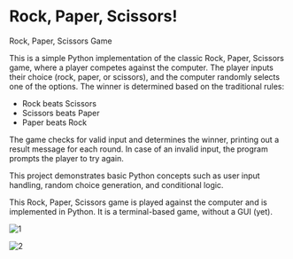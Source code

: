 # Rock, Paper, Scissors!

Rock, Paper, Scissors Game

This is a simple Python implementation of the classic Rock, Paper, Scissors game, where a player competes against the computer. The player inputs their choice (rock, paper, or scissors), and the computer randomly selects one of the options. The winner is determined based on the traditional rules:

- Rock beats Scissors
- Scissors beats Paper
- Paper beats Rock

The game checks for valid input and determines the winner, printing out a result message for each round. In case of an invalid input, the program prompts the player to try again.

This project demonstrates basic Python concepts such as user input handling, random choice generation, and conditional logic.

This Rock, Paper, Scissors game is played against the computer and is implemented in Python. It is a terminal-based game, without a GUI (yet).

![1](https://github.com/user-attachments/assets/263ece4f-8b6f-420f-ba98-3116fe6772ca)

![2](https://github.com/user-attachments/assets/aab364d1-4330-4e32-8ab5-e791d6bf578b)
